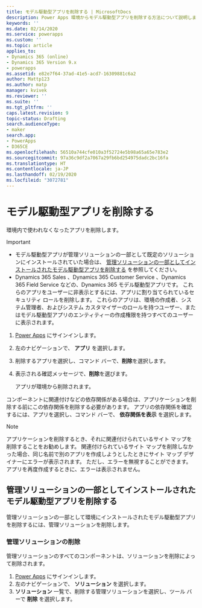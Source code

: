 ```yaml
---
title: モデル駆動型アプリを削除する | MicrosoftDocs
description: Power Apps 環境からモデル駆動型アプリを削除する方法について説明します。
keywords: ''
ms.date: 02/14/2020
ms.service: powerapps
ms.custom: ''
ms.topic: article
applies_to:
- Dynamics 365 (online)
- Dynamics 365 Version 9.x
- powerapps
ms.assetid: e82e7f64-37ad-41e5-acd7-16309881c6a2
author: Mattp123
ms.author: matp
manager: kvivek
ms.reviewer: ''
ms.suite: ''
ms.tgt_pltfrm: ''
caps.latest.revision: 9
topic-status: Drafting
search.audienceType:
- maker
search.app:
- PowerApps
- D365CE
ms.openlocfilehash: 56510a744cfe010a3f52724e5b98a65a65e783e2
ms.sourcegitcommit: 97a36c9df2a7067a29fb6bd254975dadc2bc16fa
ms.translationtype: HT
ms.contentlocale: ja-JP
ms.lasthandoff: 02/19/2020
ms.locfileid: "3072781"
---
```

# <a name="delete-a-model-driven-app"></a>モデル駆動型アプリを削除する
環境内で使われなくなったアプリを削除します。

> [!IMPORTANT]
> - モデル駆動型アプリが管理ソリューションの一部として既定のソリューションにインストールされていた場合は、 [管理ソリューションの一部としてインストールされたモデル駆動型アプリを削除する](#delete-a-model-driven-app-that-was-installed-as-part-of-a-managed-solution) を参照してください。
> - Dynamics 365 Sales 、Dynamics 365 Customer Service 、Dynamics 365 Field Service などの、Dynamics 365 モデル駆動型アプリです。 これらのアプリをユーザーに非表示とするには、アプリに割り当てられているセキュリティ ロールを削除します。 これらのアプリは、環境の作成者、システム管理者、およびシステム カスタマイザーのロールを持つユーザー、またはモデル駆動型アプリのエンティティーの作成権限を持つすべてのユーザーに表示されます。 

1. [Power Apps](https://make.powerapps.com/?utm_source=padocs&utm_medium=linkinadoc&utm_campaign=referralsfromdoc) にサインインします。
2. 左のナビゲーションで、 **アプリ** を選択します。 
3. 削除するアプリを選択し、コマンド バーで、**削除**を選択します。
4. 表示される確認メッセージで、**削除**を選びます。

   アプリが環境から削除されます。
  
コンポーネントに関連付けなどの依存関係がある場合は、アプリケーションを削除する前にこの依存関係を削除する必要があります。 アプリの依存関係を確認するには、アプリを選択し、コマンド バーで、 **依存関係を表示** を選択します。

> [!NOTE]
> アプリケーションを削除するとき、それに関連付けられているサイト マップを削除することをお勧めします。 関連付けられているサイト マップを削除しなかった場合、同じ名前で別のアプリを作成しようとしたときにサイト マップ デザイナーにエラーが表示されます。 ただし、エラーを無視することができます。アプリを再度作成するときに、エラーは表示されません。

## <a name="delete-a-model-driven-app-that-was-installed-as-part-of-a-managed-solution"></a>管理ソリューションの一部としてインストールされたモデル駆動型アプリを削除する
管理ソリューションの一部として環境にインストールされたモデル駆動型アプリを削除するには、管理ソリューションを削除します。 

### <a name="delete-a-managed-solution"></a>管理ソリューションの削除 
管理ソリューションのすべてのコンポーネントは、ソリューションを削除によって削除されます。
1.  [Power Apps](https://make.powerapps.com/?utm_source=padocs&utm_medium=linkinadoc&utm_campaign=referralsfromdoc) にサインインします。 
2.  左のナビゲーションで、 **ソリューション** を選択します。
3.  **ソリューション** 一覧で、削除する管理ソリューションを選択し、ツール バーで **削除** を選択します。 

